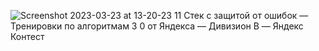 ![Screenshot 2023-03-23 at 13-20-23 11  Стек с защитой от ошибок — Тренировки по алгоритмам 3 0 от Яндекса — Дивизион B — Яндекс Контест](https://user-images.githubusercontent.com/88425424/227173851-f1079dc8-f1fe-4523-9728-c6705800b5cf.png)
